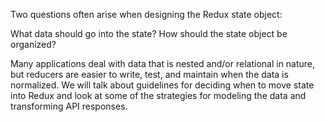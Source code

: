 Two questions often arise when designing the Redux state object:

What data should go into the state?
How should the state object be organized?

Many applications deal with data that is nested and/or relational in nature, but reducers are easier to write, test, and maintain when the data is normalized. We will talk about guidelines for deciding when to move state into Redux and look at some of the strategies for modeling the data and transforming API responses.

